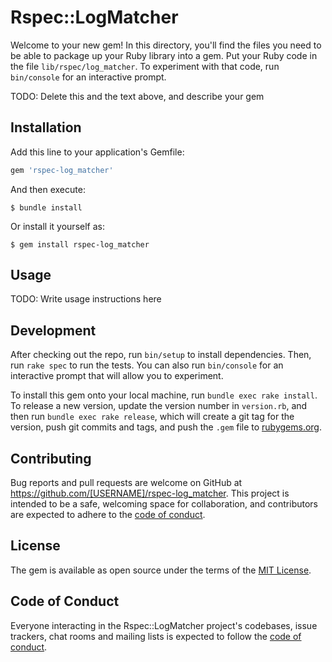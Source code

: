# Rspec::LogMatcher

Welcome to your new gem! In this directory, you'll find the files you need to be able to package up your Ruby library into a gem. Put your Ruby code in the file `lib/rspec/log_matcher`. To experiment with that code, run `bin/console` for an interactive prompt.

TODO: Delete this and the text above, and describe your gem

## Installation

Add this line to your application's Gemfile:

```ruby
gem 'rspec-log_matcher'
```

And then execute:

    $ bundle install

Or install it yourself as:

    $ gem install rspec-log_matcher

## Usage

TODO: Write usage instructions here

## Development

After checking out the repo, run `bin/setup` to install dependencies. Then, run `rake spec` to run the tests. You can also run `bin/console` for an interactive prompt that will allow you to experiment.

To install this gem onto your local machine, run `bundle exec rake install`. To release a new version, update the version number in `version.rb`, and then run `bundle exec rake release`, which will create a git tag for the version, push git commits and tags, and push the `.gem` file to [rubygems.org](https://rubygems.org).

## Contributing

Bug reports and pull requests are welcome on GitHub at https://github.com/[USERNAME]/rspec-log_matcher. This project is intended to be a safe, welcoming space for collaboration, and contributors are expected to adhere to the [code of conduct](https://github.com/[USERNAME]/rspec-log_matcher/blob/master/CODE_OF_CONDUCT.md).


## License

The gem is available as open source under the terms of the [MIT License](https://opensource.org/licenses/MIT).

## Code of Conduct

Everyone interacting in the Rspec::LogMatcher project's codebases, issue trackers, chat rooms and mailing lists is expected to follow the [code of conduct](https://github.com/[USERNAME]/rspec-log_matcher/blob/master/CODE_OF_CONDUCT.md).
